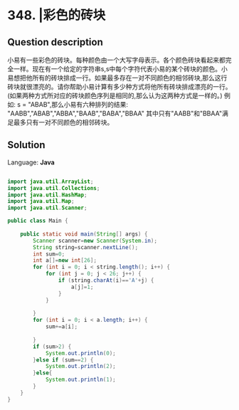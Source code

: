 # 348. |彩色的砖块

## Question description


小易有一些彩色的砖块。每种颜色由一个大写字母表示。各个颜色砖块看起来都完全一样。现在有一个给定的字符串s,s中每个字符代表小易的某个砖块的颜色。小易想把他所有的砖块排成一行。如果最多存在一对不同颜色的相邻砖块,那么这行砖块就很漂亮的。请你帮助小易计算有多少种方式将他所有砖块排成漂亮的一行。(如果两种方式所对应的砖块颜色序列是相同的,那么认为这两种方式是一样的。) 例如: s = "ABAB",那么小易有六种排列的结果: "AABB","ABAB","ABBA","BAAB","BABA","BBAA" 其中只有"AABB"和"BBAA"满足最多只有一对不同颜色的相邻砖块。


## Solution

Language: **Java**

```Java

import java.util.ArrayList;
import java.util.Collections;
import java.util.HashMap;
import java.util.Map;
import java.util.Scanner;

public class Main {
    
    public static void main(String[] args) {
        Scanner scanner=new Scanner(System.in);
        String string=scanner.nextLine();
        int sum=0;
        int a[]=new int[26];
        for (int i = 0; i < string.length(); i++) {
            for (int j = 0; j < 26; j++) {
                if (string.charAt(i)=='A'+j) {
                    a[j]=1;
                }
            }
            
        }
        for (int i = 0; i < a.length; i++) {
            sum+=a[i];
            
        }
        if (sum>2) {
            System.out.println(0);
        }else if (sum==2) {
            System.out.println(2);
        }else{
            System.out.println(1);
        }
    }
}

```



